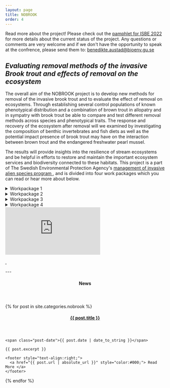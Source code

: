 ```yaml
---
layout: page
title: NOBROOK
order: 4
---
```

Read more about the project! Please check out the <a href="https://seggothenburg.com/public/isbe-2022.pdf">pamphlet for ISBE 2022 </a> for more details about the current status of the project. Any questions or comments are very welcome and if we don't have the opportunity to speak at the confrence, please send them to: benedikte.austad@bioenv.gu.se 


## *Evaluating removal methods of the invasive Brook trout and effects of removal on the ecosystem*

<p>The overall aim of the NOBROOK project is to develop new methods for removal of the invasive brook trout and to evaluate the effect of removal on ecosystems. Through establishing several control populations of known phenotypical distribution and a combination of brown trout in allopatry and in sympatry with brook trout be able to compare and test different removal methods across species and phenotypical traits. The response and recovery of the ecosystem after removal will we examined by investigating the composition of benthic invertebrates and fish diets as well as the potential impact presence of brook trout may have on the interaction between brown trout and the endangered freshwater pearl mussel. </p>




<p>The results will provide insights into the resilience of stream ecosystems and be helpful in efforts to restore and maintain the important ecosystem services and biodiversity connected to these habitats. This project is a part of The Swedish Environmental Protection Agency's <a href="https://www.naturvardsverket.se/om-miljoarbetet/forskning/miljoforskning/forskningssatsningar-natur/hantering-av-invasiva-frammande-arter/">management of invasive alien species program </a>, and is divided into four work packages which you can read or hear more about below.  </p>




<details class="publications-details">
  <summary><span class="publications-year">Workpackage 1</span></summary>
  <p>In the first WP the aim is to establish control populations and develop novel removal methods for brook trout.</p>
  <p> In WP1 we will initially assess the allopatric and sympatric populations. These populations inhabit eight different natural stream sections we have selected in the Borås area of western Sweden. We will sample approximately 50 fish form each section (in sympatric sections we will aim for 25 of each species): two streams have allopatric brown trout and sympatric brown and brook trout populations at different sections (Ringsbäcken and Lindåsabäcken). Hökabäcken has sympatric populations upstream and downstream, and Sävbäcken has allopatric upstream and downstream. We will catch fish using electro fishing and traps. We will tag each fish with Passive Integrated Transponders (PIT) tags, weigh and measure fork length and photograph each fish. We will be assessing the social hierarchy by utilizing a modified open field freeze test and count opercular beat rates, and habitat use by monitoring their movement over time using portable antenna. We will also assess their diets by using stable isotope analyses of carbon and nitrogen through sampling of pelvic fin clips (isotope content in fins correlate with that of muscle tissue and allows for non-lethal sampling) and potential prey, and growth by recapturing the tagged individuals later in the season. These will form our “control” populations where we have data on growth, diets and boldness. We will also examine some fundamental properties of each section including temperature, pH, productivity and rate of decomposition and nutrient cycling, in addition to examining the benthic invertebrate compositions of our stream sections using kick sampling. </p>
  
<p>In the second part of this work package, we will test methods of removal. These methods include electrofishing, traps and nets. We will vary our electrofishing temporally and spatially in order to target more brook trout. Temporally this will be done at different times throughout the day as well as the season where we expect to find differences in capture rates and phenotypic traits depending on when we electro fish. We will also attempt to target brook trout where and when they spawn to reduce reproductive success. Different traps will be evaluated; “social” traps and traps baited with pheromones. In total, this work package will give use the comparable baseline information and the efficiency of several methods of removal. 
</p>
</details>

<details class="publications-details">
  <summary><span class="publications-year">Workpackage 2</span></summary>
  <p>In the second WP the aim is to study behavioral changes of both the invasive brook trout and the native sympatric brown trout (e.g. dispersal, trophic niche, habitat use) after removal/nearly removal of brook trout population. </p>
  <p> Brown trout tend to alter their niche and habitat use in sympatry with brook trout. In this WP we will assess to what extent these effects remain after removal. We will also investigate whether these effects are equally impacted by brook trout, or whether a few more dominant or bold individuals affect brown trout behavior to a larger extent. 
</p>
</details>

<details class="publications-details">
  <summary><span class="publications-year">Workpackage 3</span></summary>
  <p>In the third WP the focus will be on evaluating the ecosystem after removal </p>
  <p>  Again, we will use the same stream sections as in WP1 allowing us to assess the composition of benthic invertebrates in the stream both in allopatric stretches and sympatric stretches as well as the composition of polyunsaturated fatty acids in brook and brown trout in sympatric and allopatric populations. The flux of emerging invertebrates will be quantified using emergence traps and their contribution to terrestrial consumers will be quantified using stable isotope analyses. We will also assess the stream section as they relate to functions including primary production, recycling of organic matter and nutrient cycling. 
</p>
</details>

<details class="publications-details">
  <summary><span class="publications-year">Workpackage 4</span></summary>
  <p>In the fourth and final WP we will focus on ecosystem effects as well; this time on the interaction between the endangered freshwater pearl mussel, brown trout and the invasive brook trout since all species often share habitats.</p>
  <p>  We will here focus on how brook trout and its phenotypic variability induced by removal may modulate interactions between a host (brown trout) and the parasite (larva of freshwater pearl mussel. Brook trout might have a direct negative effect on this relationship if brook trout gets infested but cannot produce juvenile mussels. However, there might also be indirect effects if the presence of brook trout would alter the temporal and/or spatial habitat use of brown trout resulting in fewer exposures to the glochidia larva. This WP will partly be performed in a different system than the other WP where we have a population of FPM. 
</p>
<p>To aim with WP4 is therefore to establish to which extent invasive brook trout can act as a functional host of FPM, and examine how this in turn affects the functionality of native brown trout as the main host for the glochidia larvae of the FPM, both direct and indirect. 
</p> 
</details> 

<div class="video-container">
  <iframe src="https://www.youtube.com/embed/Dfq0yNJo-J8" title="YouTube video player" frameborder="0" allow="accelerometer; autoplay; clipboard-write; encrypted-media; gyroscope; picture-in-picture" allowfullscreen></iframe>
</div>

<p class="sponsors">
  <a href="https://www.naturvardsverket.se/">
    <img alt="" src="https://user-images.githubusercontent.com/96004332/149932141-fc1e04e5-d0bd-49b0-b392-814bc1c4b163.png" />
  </a>
  <a href="https://formas.se/">
    <img alt="" src="https://user-images.githubusercontent.com/96004332/149924302-a5e85e43-f5f8-4b2f-b1d3-dc389238b59d.png" />
  </a>
</p>
---

<aside class="posts">
  <header>
    <h4>News</h4>
  </header>

  {% for post in site.categories.nobrook %}
  <section class="post">
    <header>
      <h4 class="post-title">
        <a href="{{ post.url | absolute_url }}">
          {{ post.title }}
        </a>
      </h4>
    </header>

    <span class="post-date">{{ post.date | date_to_string }}</span>

    {{ post.excerpt }}

    <footer style="text-align:right;">
      <a href="{{ post.url | absolute_url }}" style="color:#000;"> Read More </a>
    </footer>
  </section>
  {% endfor %}
</aside>

